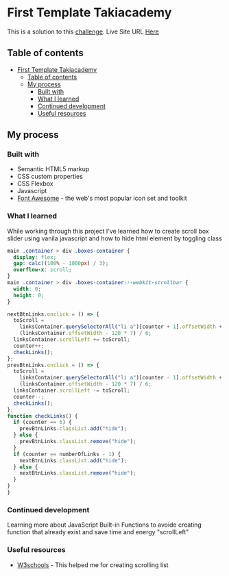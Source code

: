 # First Template Takiacademy

This is a solution to this [challenge](https://projects.invisionapp.com/share/5DFUZ25XHZN#/screens/282343926).
 Live Site URL [Here](https://your-live-site-url.com)

## Table of contents

- [First Template Takiacademy](#first-template-takiacademy)
  - [Table of contents](#table-of-contents)
  - [My process](#my-process)
    - [Built with](#built-with)
    - [What I learned](#what-i-learned)
    - [Continued development](#continued-development)
    - [Useful resources](#useful-resources)

## My process

### Built with

- Semantic HTML5 markup
- CSS custom properties
- CSS Flexbox
- Javascript
- [Font Awesome](https://fontawesome.com) -  the web's most popular icon set and toolkit

### What I learned

While working through this project I've learned how to create scroll box slider using vanila javascript and how to hide html element by toggling class

```css
main .container > div .boxes-container {
  display: flex;
  gap: calc((100% - 1000px) / 3);
  overflow-x: scroll;
}
main .container > div .boxes-container::-webkit-scrollbar {
  width: 0;
  height: 0;
}
```

```js
nextBtnLinks.onclick = () => {
  toScroll =
    linksContainer.querySelectorAll("li a")[counter + 1].offsetWidth +
    (linksContainer.offsetWidth - 120 * 7) / 6;
  linksContainer.scrollLeft += toScroll;
  counter++;
  checkLinks();
};
prevBtnLinks.onclick = () => {
  toScroll =
    linksContainer.querySelectorAll("li a")[counter - 1].offsetWidth +
    (linksContainer.offsetWidth - 120 * 7) / 6;
  linksContainer.scrollLeft -= toScroll;
  counter--;
  checkLinks();
};
function checkLinks() {
  if (counter == 6) {
    prevBtnLinks.classList.add("hide");
  } else {
    prevBtnLinks.classList.remove("hide");
  }
  if (counter == numberOfLinks - 1) {
    nextBtnLinks.classList.add("hide");
  } else {
    nextBtnLinks.classList.remove("hide");
  }
}
}
```

### Continued development
Learning more about JavaScript Built-in Functions to avoide creating function that already exist and save time and energy "scrollLeft" 
### Useful resources

- [W3schools](https://www.w3schools.com/howto/howto_css_menu_horizontal_scroll.asp) - This helped me for creating scrolling list
